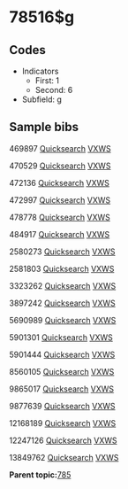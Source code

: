# 78516$g

## Codes

-   Indicators
    -   First: 1
    -   Second: 6
-   Subfield: g

## Sample bibs

469897 [Quicksearch](https://search.library.yale.edu/catalog/469897) [VXWS](http://prodorbis.library.yale.edu:7014/vxws/GetHoldingsService?bibId=469897)

470529 [Quicksearch](https://search.library.yale.edu/catalog/470529) [VXWS](http://prodorbis.library.yale.edu:7014/vxws/GetHoldingsService?bibId=470529)

472136 [Quicksearch](https://search.library.yale.edu/catalog/472136) [VXWS](http://prodorbis.library.yale.edu:7014/vxws/GetHoldingsService?bibId=472136)

472997 [Quicksearch](https://search.library.yale.edu/catalog/472997) [VXWS](http://prodorbis.library.yale.edu:7014/vxws/GetHoldingsService?bibId=472997)

478778 [Quicksearch](https://search.library.yale.edu/catalog/478778) [VXWS](http://prodorbis.library.yale.edu:7014/vxws/GetHoldingsService?bibId=478778)

484917 [Quicksearch](https://search.library.yale.edu/catalog/484917) [VXWS](http://prodorbis.library.yale.edu:7014/vxws/GetHoldingsService?bibId=484917)

2580273 [Quicksearch](https://search.library.yale.edu/catalog/2580273) [VXWS](http://prodorbis.library.yale.edu:7014/vxws/GetHoldingsService?bibId=2580273)

2581803 [Quicksearch](https://search.library.yale.edu/catalog/2581803) [VXWS](http://prodorbis.library.yale.edu:7014/vxws/GetHoldingsService?bibId=2581803)

3323262 [Quicksearch](https://search.library.yale.edu/catalog/3323262) [VXWS](http://prodorbis.library.yale.edu:7014/vxws/GetHoldingsService?bibId=3323262)

3897242 [Quicksearch](https://search.library.yale.edu/catalog/3897242) [VXWS](http://prodorbis.library.yale.edu:7014/vxws/GetHoldingsService?bibId=3897242)

5690989 [Quicksearch](https://search.library.yale.edu/catalog/5690989) [VXWS](http://prodorbis.library.yale.edu:7014/vxws/GetHoldingsService?bibId=5690989)

5901301 [Quicksearch](https://search.library.yale.edu/catalog/5901301) [VXWS](http://prodorbis.library.yale.edu:7014/vxws/GetHoldingsService?bibId=5901301)

5901444 [Quicksearch](https://search.library.yale.edu/catalog/5901444) [VXWS](http://prodorbis.library.yale.edu:7014/vxws/GetHoldingsService?bibId=5901444)

8560105 [Quicksearch](https://search.library.yale.edu/catalog/8560105) [VXWS](http://prodorbis.library.yale.edu:7014/vxws/GetHoldingsService?bibId=8560105)

9865017 [Quicksearch](https://search.library.yale.edu/catalog/9865017) [VXWS](http://prodorbis.library.yale.edu:7014/vxws/GetHoldingsService?bibId=9865017)

9877639 [Quicksearch](https://search.library.yale.edu/catalog/9877639) [VXWS](http://prodorbis.library.yale.edu:7014/vxws/GetHoldingsService?bibId=9877639)

12168189 [Quicksearch](https://search.library.yale.edu/catalog/12168189) [VXWS](http://prodorbis.library.yale.edu:7014/vxws/GetHoldingsService?bibId=12168189)

12247126 [Quicksearch](https://search.library.yale.edu/catalog/12247126) [VXWS](http://prodorbis.library.yale.edu:7014/vxws/GetHoldingsService?bibId=12247126)

13849762 [Quicksearch](https://search.library.yale.edu/catalog/13849762) [VXWS](http://prodorbis.library.yale.edu:7014/vxws/GetHoldingsService?bibId=13849762)

**Parent topic:**[785](../../tags/785/785.md)

